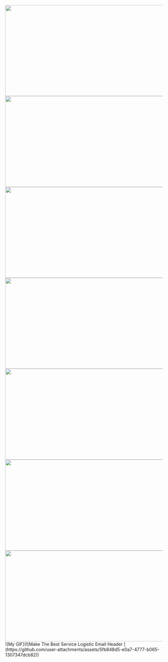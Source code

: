 <img src="https://github.com/user-attachments/assets/8be84541-550c-4449-9992-9ea031b2bd87" width="1100" height="290" />
<img src="https://github.com/user-attachments/assets/d12f4b3a-cd42-4195-b7e2-5e3b4cd1a26a" width="1100" height="290" />
<img src="https://github.com/user-attachments/assets/c866679b-2d43-4b5e-8fc1-dbbb4258951b" width="1100" height="290" />
<img src="https://github.com/user-attachments/assets/14969193-8877-43ea-b873-fac297e93cd3" width="1100" height="290" />
<img src="https://github.com/user-attachments/assets/b50a59d3-d4dd-4802-82e6-a9ed9ac9eae6" width="1100" height="290" />
<img src="https://github.com/user-attachments/assets/70af28b0-1a0d-492b-bbf0-2895e245d64d" width="1100" height="290" />
<img src="https://github.com/user-attachments/assets/c9348a7a-eec7-4b03-8913-0a85ee525635" width="1100" height="290" />
![My GIF](![Make The Best Service Logistic Email Header ](https://github.com/user-attachments/assets/5fb848d5-e0a7-4777-b065-1307347dcb82))
